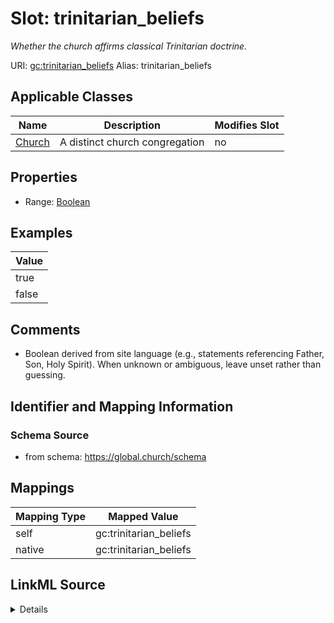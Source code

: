 

# Slot: trinitarian_beliefs 


_Whether the church affirms classical Trinitarian doctrine._





URI: [gc:trinitarian_beliefs](https://global.church/schema/trinitarian_beliefs)
Alias: trinitarian_beliefs

<!-- no inheritance hierarchy -->





## Applicable Classes

| Name | Description | Modifies Slot |
| --- | --- | --- |
| [Church](Church.md) | A distinct church congregation |  no  |







## Properties

* Range: [Boolean](Boolean.md)






## Examples

| Value |
| --- |
| true |
| false |

## Comments

* Boolean derived from site language (e.g., statements referencing Father, Son, Holy Spirit).
When unknown or ambiguous, leave unset rather than guessing.


## Identifier and Mapping Information







### Schema Source


* from schema: https://global.church/schema




## Mappings

| Mapping Type | Mapped Value |
| ---  | ---  |
| self | gc:trinitarian_beliefs |
| native | gc:trinitarian_beliefs |




## LinkML Source

<details>
```yaml
name: trinitarian_beliefs
description: Whether the church affirms classical Trinitarian doctrine.
comments:
- 'Boolean derived from site language (e.g., statements referencing Father, Son, Holy
  Spirit).

  When unknown or ambiguous, leave unset rather than guessing.

  '
examples:
- value: 'true'
  description: Affirmed on the Beliefs page.
- value: 'false'
  description: Explicitly non-Trinitarian statement.
in_subset:
- public
- enrichment
from_schema: https://global.church/schema
rank: 1000
alias: trinitarian_beliefs
domain_of:
- Church
range: boolean

```
</details>